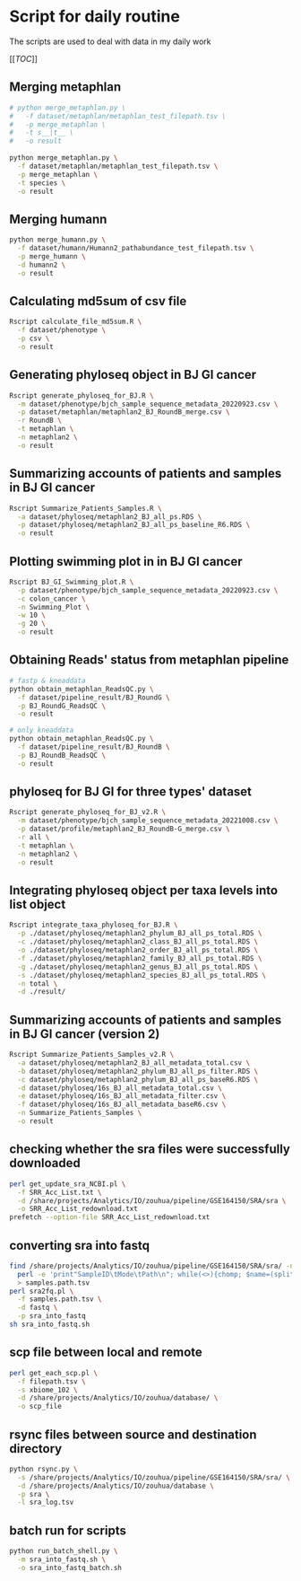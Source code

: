 # Script for daily routine

The scripts are used to deal with data in my daily work

[[_TOC_]]

## Merging metaphlan
```bash
# python merge_metaphlan.py \
#   -f dataset/metaphlan/metaphlan_test_filepath.tsv \
#   -p merge_metaphlan \
#   -t s__|t__ \
#   -o result
  
python merge_metaphlan.py \
  -f dataset/metaphlan/metaphlan_test_filepath.tsv \
  -p merge_metaphlan \
  -t species \
  -o result  
```

## Merging humann
```bash
python merge_humann.py \
  -f dataset/humann/Humann2_pathabundance_test_filepath.tsv \
  -p merge_humann \
  -d humann2 \
  -o result
```

## Calculating md5sum of csv file
```bash
Rscript calculate_file_md5sum.R \
  -f dataset/phenotype \
  -p csv \
  -o result
```

## Generating phyloseq object in BJ GI cancer
```bash
Rscript generate_phyloseq_for_BJ.R \
  -m dataset/phenotype/bjch_sample_sequence_metadata_20220923.csv \
  -p dataset/metaphlan/metaphlan2_BJ_RoundB_merge.csv \
  -r RoundB \
  -t metaphlan \
  -n metaphlan2 \
  -o result
```

## Summarizing accounts of patients and samples in BJ GI cancer
```bash
Rscript Summarize_Patients_Samples.R \
  -a dataset/phyloseq/metaphlan2_BJ_all_ps.RDS \
  -p dataset/phyloseq/metaphlan2_BJ_all_ps_baseline_R6.RDS \
  -o result 
```

## Plotting swimming plot in in BJ GI cancer
```bash
Rscript BJ_GI_Swimming_plot.R \
  -p dataset/phenotype/bjch_sample_sequence_metadata_20220923.csv \
  -c colon_cancer \
  -n Swimming_Plot \
  -w 10 \
  -g 20 \
  -o result
```

## Obtaining Reads' status from metaphlan pipeline
```bash
# fastp & kneaddata
python obtain_metaphlan_ReadsQC.py \
  -f dataset/pipeline_result/BJ_RoundG \
  -p BJ_RoundG_ReadsQC \
  -o result

# only kneaddata
python obtain_metaphlan_ReadsQC.py \
  -f dataset/pipeline_result/BJ_RoundB \
  -p BJ_RoundB_ReadsQC \
  -o result
```

## phyloseq for BJ GI for three types' dataset
```bash
Rscript generate_phyloseq_for_BJ_v2.R \
  -m dataset/phenotype/bjch_sample_sequence_metadata_20221008.csv \
  -p dataset/profile/metaphlan2_BJ_RoundB-G_merge.csv \
  -r all \
  -t metaphlan \
  -n metaphlan2 \
  -o result
```

## Integrating phyloseq object per taxa levels into list object
```bash
Rscript integrate_taxa_phyloseq_for_BJ.R \
  -p ./dataset/phyloseq/metaphlan2_phylum_BJ_all_ps_total.RDS \
  -c ./dataset/phyloseq/metaphlan2_class_BJ_all_ps_total.RDS \
  -o ./dataset/phyloseq/metaphlan2_order_BJ_all_ps_total.RDS \
  -f ./dataset/phyloseq/metaphlan2_family_BJ_all_ps_total.RDS \
  -g ./dataset/phyloseq/metaphlan2_genus_BJ_all_ps_total.RDS \
  -s ./dataset/phyloseq/metaphlan2_species_BJ_all_ps_total.RDS \
  -n total \
  -d ./result/
```

## Summarizing accounts of patients and samples in BJ GI cancer (version 2)
```bash
Rscript Summarize_Patients_Samples_v2.R \
  -a dataset/phyloseq/metaphlan2_BJ_all_metadata_total.csv \
  -b dataset/phyloseq/metaphlan2_phylum_BJ_all_ps_filter.RDS \
  -c dataset/phyloseq/metaphlan2_phylum_BJ_all_ps_baseR6.RDS \
  -d dataset/phyloseq/16s_BJ_all_metadata_total.csv \
  -e dataset/phyloseq/16s_BJ_all_metadata_filter.csv \
  -f dataset/phyloseq/16s_BJ_all_metadata_baseR6.csv \
  -n Summarize_Patients_Samples \
  -o result
```

## checking whether the sra files were successfully downloaded
```bash
perl get_update_sra_NCBI.pl \
  -f SRR_Acc_List.txt \
  -d /share/projects/Analytics/IO/zouhua/pipeline/GSE164150/SRA/sra \
  -o SRR_Acc_List_redownload.txt
prefetch --option-file SRR_Acc_List_redownload.txt
```

## converting sra into fastq
```bash
find /share/projects/Analytics/IO/zouhua/pipeline/GSE164150/SRA/sra/ -name "*.sra" | \
  perl -e 'print"SampleID\tMode\tPath\n"; while(<>){chomp; $name=(split("\/", $_))[-1]; $name=~s/.sra//g; $type = "PAIRED"; print "$name\t$type\t$_\n";}' \
  > samples.path.tsv
perl sra2fq.pl \
  -f samples.path.tsv \
  -d fastq \
  -p sra_into_fastq
sh sra_into_fastq.sh
```

## scp file between local and remote
```bash
perl get_each_scp.pl \
  -f filepath.tsv \
  -s xbiome_102 \
  -d /share/projects/Analytics/IO/zouhua/database/ \
  -o scp_file
```

## rsync files between source and destination directory
```bash
python rsync.py \
  -s /share/projects/Analytics/IO/zouhua/pipeline/GSE164150/SRA/sra/ \
  -d /share/projects/Analytics/IO/zouhua/database \
  -p sra \
  -l sra_log.tsv
```

## batch run for scripts
```bash
python run_batch_shell.py \
  -m sra_into_fastq.sh \
  -o sra_into_fastq_batch.sh
```